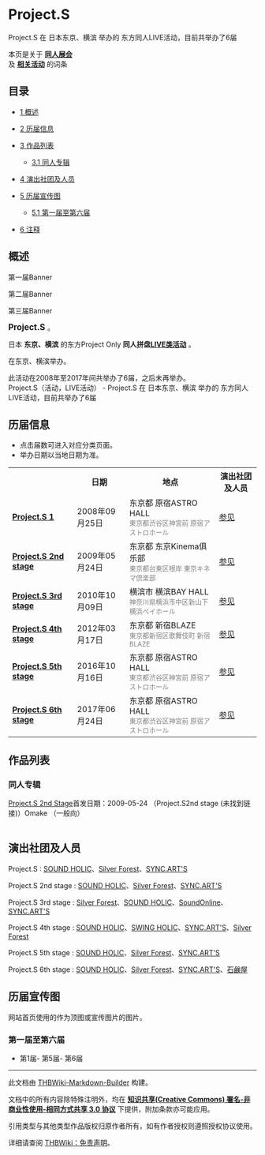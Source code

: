 # Project.S

<!-- source html: G:\repos\THBWiki-Markdown-Builder\THBWikiMarkdown\Temp\main\a\a9\ns0%3AProject%2ES.html -->

Project.S 在 日本东京、横滨 举办的  东方同人LIVE活动，目前共举办了6届

本页是关于 **[同人展会](./同人展会.md#展会类活动)**   
及 **[相关活动](./相关活动.md)** 的词条

## 目录

- [1 概述](#概述)
- [2 历届信息](#历届信息)
- [3 作品列表](#作品列表)

  - [3.1 同人专辑](#同人专辑)



- [4 演出社团及人员](#演出社团及人员)
- [5 历届宣传图](#历届宣传图)

  - [5.1 第一届至第六届](#第一届至第六届)



- [6 注释](#注释)





## 概述



[](./文件-Project.S_Banner.jpg.md)

第一届Banner


[](./文件-Project.S2Banner.jpg.md)
第二届Banner


[](./文件-Project.S3Banner.jpg.md)
第三届Banner




  
<big> **Project.S** </big>。  
  
  
  
  
日本 **东京、横滨** 的东方Project Only **同人拼盘[LIVE类活动](./LIVE类活动.md#LIVE类活动)** 。  
  
在东京、横滨举办。  
  
  
此活动在2008年至2017年间共举办了6届，之后未再举办。  
Project.S（活动，LIVE活动） - Project.S 在 日本东京、横滨 举办的  东方同人LIVE活动，目前共举办了6届

## 历届信息
- 点击届数可进入对应分类页面。
- 举办日期以当地日期为准。


<table>
<tbody><tr><th> </th><th>日期</th><th>地点</th><th>演出社团及人员</th></tr>
<tr><td id="1"><b><a href="/展会作品列表?e=Project.S%231">Project.S 1</a></b></td><td id="ev-1">2008年09月25日</td><td>东京都 原宿ASTRO HALL<br><small><span style="color:grey;">東京都渋谷区神宮前 原宿アストロホール</span></small></td><td><a href="#第1届">参见</a></td></tr>
<tr><td id="2"><b><a href="/展会作品列表?e=Project.S%232">Project.S 2nd stage</a></b></td><td id="ev-2">2009年05月24日</td><td>东京都 东京Kinema俱乐部<br><small><span style="color:grey;">東京都台東区根岸 東京キネマ倶楽部</span></small></td><td><a href="#第2届">参见</a></td></tr>
<tr><td id="3"><b><a href="/展会作品列表?e=Project.S%233">Project.S 3rd stage</a></b></td><td id="ev-3">2010年10月09日</td><td>横滨市 横滨BAY HALL<br><small><span style="color:grey;">神奈川県横浜市中区新山下 横浜ベイホール</span></small></td><td><a href="#第3届">参见</a></td></tr>
<tr><td id="4"><b><a href="/展会作品列表?e=Project.S%234">Project.S 4th stage</a></b></td><td id="ev-4">2012年03月17日</td><td>东京都 新宿BLAZE<br><small><span style="color:grey;">東京都新宿区歌舞伎町 新宿BLAZE</span></small></td><td><a href="#第4届">参见</a></td></tr>
<tr><td id="5"><b><a href="/展会作品列表?e=Project.S%235">Project.S 5th stage</a></b></td><td id="ev-5">2016年10月16日</td><td>东京都 原宿ASTRO HALL<br><small><span style="color:grey;">東京都渋谷区神宮前 原宿アストロホール</span></small></td><td><a href="#第5届">参见</a></td></tr>
<tr><td id="6"><b><a href="/展会作品列表?e=Project.S%236">Project.S 6th stage</a></b></td><td id="ev-6">2017年06月24日</td><td>东京都 原宿ASTRO HALL<br><small><span style="color:grey;">東京都渋谷区神宮前 原宿アストロホール</span></small></td><td><a href="#第6届">参见</a></td></tr>
</tbody></table>



## 作品列表

### 同人专辑
[](./Project.S_2nd_Stage.md)[Project.S 2nd Stage](./Project.S_2nd_Stage.md)首发日期：2009-05-24 （Project.S2nd stage (未找到链接)）Omake （一般向）
<table><style data-mw-deduplicate="TemplateStyles:r686458">.mw-parser-output .simple_work{display:grid;min-height:calc(120px + 0.5rem);grid-template-columns:calc(120px + 0.5rem)1fr;grid-template-rows:auto 1fr;grid-template-areas:"cover title""cover props";overflow:hidden}.mw-parser-output .simple_work-cover{grid-area:cover;align-self:center;justify-self:center;overflow:hidden;max-width:100%;max-height:100%;padding:0.25rem;word-break:break-all}.mw-parser-output .simple_work-cover a.new{display:block;text-align:center;padding:0.25rem}.mw-parser-output .simple_work-title{grid-area:title;margin-top:0.25rem;padding-left:0.25rem;font-weight:bold}.mw-parser-output .simple_work-props{grid-area:props;padding-left:0.25rem}.mw-parser-output .simple_work-prop{margin:0.125rem 0}</style>
</table>



## 演出社团及人员
Project.S
: [SOUND HOLIC](./SOUND_HOLIC.md)、[Silver Forest](./Silver_Forest.md)、[SYNC.ART'S](./SYNC.ART'S.md)

Project.S 2nd stage
: [SOUND HOLIC](./SOUND_HOLIC.md)、[Silver Forest](./Silver_Forest.md)、[SYNC.ART'S](./SYNC.ART'S.md)

Project.S 3rd stage
: [Silver Forest](./Silver_Forest.md)、[SOUND HOLIC](./SOUND_HOLIC.md)、[SoundOnline](./Sound_Online.md)、[SYNC.ART'S](./SYNC.ART'S.md)

Project.S 4th stage
: [SOUND HOLIC](./SOUND_HOLIC.md)、[SWING HOLIC](./SWING_HOLIC.md)、[SYNC.ART'S](./SYNC.ART'S.md)、[Silver Forest](./Silver_Forest.md)

Project.S 5th stage
: [SOUND HOLIC](./SOUND_HOLIC.md)、[Silver Forest](./Silver_Forest.md)、[SYNC.ART'S](./SYNC.ART'S.md)

Project.S 6th stage
: [SOUND HOLIC](./SOUND_HOLIC.md)、[Silver Forest](./Silver_Forest.md)、[SYNC.ART'S](./SYNC.ART'S.md)、[石鹸屋](./石鹸屋.md)


## 历届宣传图
  
网站首页使用的作为顶图或宣传图片的图片。
  


### 第一届至第六届
- [](./文件-Project.S1.jpg.md)第1届- [](./文件-Project.S5.jpg.md)第5届- [](./文件-Project.S6.jpg.md)第6届


  
  

  

  
  






---

此文档由 [THBWiki-Markdown-Builder](https://github.com/Delsin-Yu/THBWiki-Markdown-Builder) 构建。

文档中的所有内容除特殊注明外，均在 [**知识共享(Creative Commons) 署名-非商业性使用-相同方式共享 3.0 协议**](https://creativecommons.org/licenses/by-sa/3.0/deed.zh-hans) 下提供，附加条款亦可能应用。

引用类型与其他类型作品版权归原作者所有，如有作者授权则遵照授权协议使用。

详细请查阅 [THBWiki：免责声明](https://thbwiki.cc/THBWiki:%E5%85%8D%E8%B4%A3%E5%A3%B0%E6%98%8E)。

